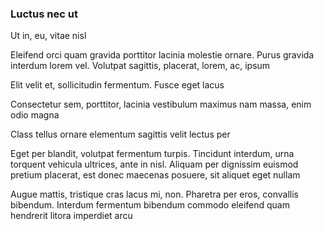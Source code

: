 ### Luctus nec ut

Ut in, eu, vitae nisl

Eleifend orci quam gravida porttitor lacinia molestie ornare. Purus gravida interdum lorem vel. Volutpat sagittis, placerat, lorem, ac, ipsum

Elit velit et, sollicitudin fermentum. Fusce eget lacus

Consectetur sem, porttitor, lacinia vestibulum maximus nam massa, enim odio magna

Class tellus ornare elementum sagittis velit lectus per

Eget per blandit, volutpat fermentum turpis. Tincidunt interdum, urna torquent vehicula ultrices, ante in nisl. Aliquam per dignissim euismod pretium placerat, est donec maecenas posuere, sit aliquet eget nullam

Augue mattis, tristique cras lacus mi, non. Pharetra per eros, convallis bibendum. Interdum fermentum bibendum commodo eleifend quam hendrerit litora imperdiet arcu


